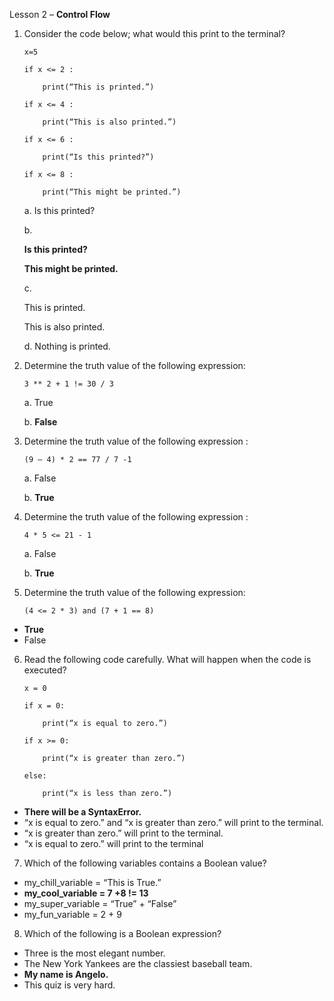 Lesson 2 – **Control Flow**

1.	Consider the code below; what would this print to the terminal?

		x=5

		if x <= 2 :
		
			print(“This is printed.”)
			
		if x <= 4 :
		
			print(“This is also printed.”)
			
		if x <= 6 :
		
			print(“Is this printed?”)
			
		if x <= 8 :
		
			print(“This might be printed.”)
		
	a.	Is this printed?
	
	b.	
	
	**Is this printed?**
		
	**This might be printed.**
		
	c.	
	
	This is printed.
	
	This is also printed.
		
	d.	Nothing is printed.
	
2.	Determine the truth value of the following expression:

		3 ** 2 + 1 != 30 / 3

	a.	True
	
	b.	**False**

3.	Determine the truth value of the following expression :

		(9 – 4) * 2 == 77 / 7 -1

	a.	False
	
	b.	**True**

4.	Determine the truth value of the following expression :

		4 * 5 <= 21 - 1

	a.	False
	
	b.	**True**

5.	Determine the truth value of the following expression:

		(4 <= 2 * 3) and (7 + 1 == 8)

-	**True**
-	False

6.	Read the following code carefully. What will happen when the code is executed?

		x = 0

		if x = 0:
	
			print(“x is equal to zero.”)

		if x >= 0:
	
			print(“x is greater than zero.”)

		else:
	
			print(“x is less than zero.”)

-	**There will be a SyntaxError.**
-	“x is equal to zero.” and “x is greater than zero.” will print to the terminal.
-	“x is greater than zero.” will print to the terminal.
-	“x is equal to zero.” will print to the terminal
7.	Which of the following variables contains a Boolean value?
- my_chill_variable = “This is True.”
- **my_cool_variable = 7 +8 != 13**
- my_super_variable = “True” + “False”
- my_fun_variable = 2 + 9
8.  Which of the following is a Boolean expression?
- Three is the most elegant number.
- The New York Yankees are the classiest baseball team.
- **My name is Angelo.**
- This quiz is very hard.
